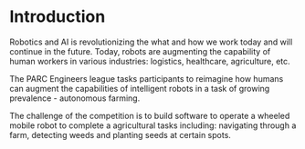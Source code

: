 # Introduction

Robotics and AI is revolutionizing the what and how we work today and will continue in the future. Today, robots are augmenting the capability of human workers in various industries: logistics, healthcare, agriculture, etc.

The PARC Engineers league tasks participants to reimagine how humans can augment the capabilities of intelligent robots in a task of growing prevalence - autonomous farming.

The challenge of the competition is to build software to operate a wheeled mobile robot to complete a agricultural tasks including: navigating through a farm, detecting weeds and planting seeds at certain spots.
